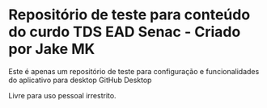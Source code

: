 # Repositório de teste para conteúdo do curdo TDS EAD Senac - Criado por Jake MK

Este é apenas um repositório de teste para configuração e funcionalidades do aplicativo para desktop GitHub Desktop

Livre para uso pessoal irrestrito.